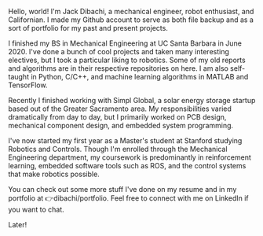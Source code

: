 Hello, world! I'm Jack Dibachi, a mechanical engineer, robot enthusiast, and Californian. I made my Github account
to serve as both file backup and as a sort of portfolio for my past and present projects. 

I finished my BS in Mechanical Engineering at UC Santa Barbara in June 2020. I've done a bunch of cool projects and taken many interesting electives, but I took a particular liking to robotics. Some of my old reports and algorithms are in their respective repositories on here. I am also self-taught in Python, C/C++, and machine learning algorithms in MATLAB and TensorFlow.

Recently I finished working with Simpl Global, a solar energy storage startup based out of the Greater Sacramento area. My responsibilities varied dramatically from day to day, but I primarily worked on PCB design, mechanical component design, and embedded system programming. 

I've now started my first year as a Master's student at Stanford studying Robotics and Controls. Though I'm enrolled through the Mechanical Engineering department, my coursework is predominantly in reinforcement learning, embedded software tools such as ROS, and the control systems that make robotics possible.

You can check out some more stuff I've done on my resume and in my portfolio at 👉dibachi/portfolio. Feel free to connect with me on LinkedIn if you want to chat. 

Later!

<!---
dibachi/dibachi is a ✨ special ✨ repository because its `README.md` (this file) appears on your GitHub profile.
You can click the Preview link to take a look at your changes.
--->

